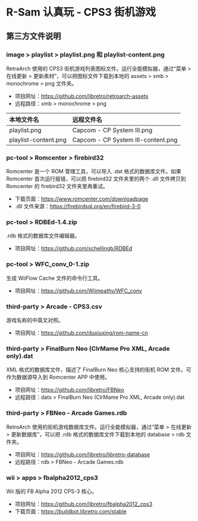 # R-Sam 认真玩 - CPS3 街机游戏


## 第三方文件说明

### image > playlist > playlist.png 和 playlist-content.png

RetraArch 使用的 CPS3 街机游戏列表图标文件。运行全能模拟器，通过“菜单 > 在线更新 > 更新素材”，可以把图标文件下载到本地的 assets > xmb > monochrome > png 文件夹。

- 项目网址：<https://github.com/libretro/retroarch-assets>
- 远程路径：xmb > monochrome > png

| 本地文件名 | 远程文件名 |
| :-- | :-- |
| playlist.png | Capcom - CP System III.png |
| playlist-content.png | Capcom - CP System III-content.png |


### pc-tool > Romcenter > firebird32

Romcenter 是一个 ROM 管理工具，可以导入 .dat 格式的数据库文件。如果 Romcenter 首次运行报错，可以把 firebird32 文件夹里的两个 .dll 文件拷贝到 Romcenter 的 firebird32 文件夹里再重试。

- 下载页面：<https://www.romcenter.com/downloadpage>
- .dll 文件来源：<https://firebirdsql.org/en/firebird-3-0>


### pc-tool > RDBEd-1.4.zip

.rdb 格式的数据库文件编辑器。

- 项目网址：<https://github.com/schellingb/RDBEd>


### pc-tool > WFC_conv_0-1.zip

生成 WiiFlow Cache 文件的命令行工具。

- 项目网址：<https://github.com/Wiimpathy/WFC_conv>


### third-party > Arcade - CPS3.csv

游戏名称的中英文对照。

- 项目网址：<https://github.com/duxiuxing/rom-name-cn>


### third-party > FinalBurn Neo (ClrMame Pro XML, Arcade only).dat

XML 格式的数据库文件，描述了 FinalBurn Neo 核心支持的街机 ROM 文件。可作为数据源导入到 Romcenter APP 中使用。

- 项目网址：<https://github.com/libretro/FBNeo>
- 远程路径：dats > FinalBurn Neo (ClrMame Pro XML, Arcade only).dat


### third-party > FBNeo - Arcade Games.rdb

RetroArch 使用的街机游戏数据库文件。运行全能模拟器，通过“菜单 > 在线更新 > 更新数据库”，可以把 .rdb 格式的数据库文件下载到本地的 database > rdb 文件夹。

- 项目网址：<https://github.com/libretro/libretro-database>
- 远程路径：rdb > FBNeo - Arcade Games.rdb


### wii > apps > fbalpha2012_cps3

Wii 版的 FB Alpha 2012 CPS-3 核心。

- 项目网址：<https://github.com/libretro/fbalpha2012_cps3>
- 下载页面：<https://buildbot.libretro.com/stable>
